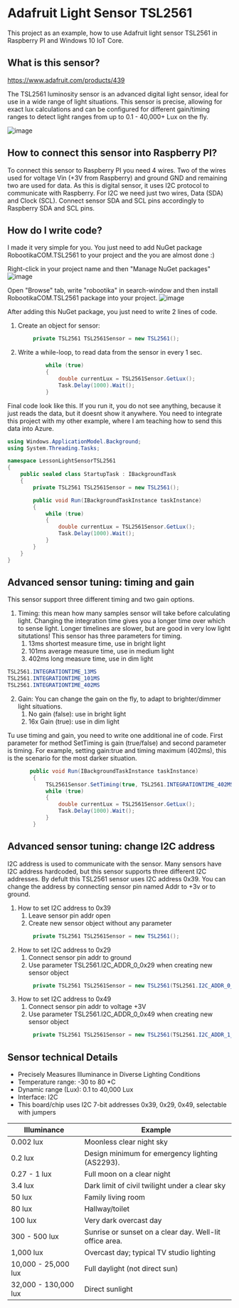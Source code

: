 # Adafruit Light Sensor TSL2561
This project as an example, how to use Adafruit light sensor TSL2561 in Raspberry PI and Windows 10 IoT Core.

## What is this sensor?
https://www.adafruit.com/products/439

The TSL2561 luminosity sensor is an advanced digital light sensor, ideal for use in a wide range of light situations. 
This sensor is precise, allowing for exact lux calculations and can be configured for 
different gain/timing ranges to detect light ranges from up to 0.1 - 40,000+ Lux on the fly. 

![image](https://cloud.githubusercontent.com/assets/13704023/22796235/531f5dec-ef02-11e6-929a-beb24afb5d74.png)

## How to connect this sensor into Raspberry PI?
To connect this sensor to Raspberry PI you need 4 wires. Two of the wires used for voltage Vin (+3V from Raspberry) and ground GND and remaining two are used for data. 
As this is digital sensor, it uses I2C protocol to communicate with Raspberry. For I2C we need just two wires, Data (SDA) and Clock (SCL).
Connect sensor SDA and SCL pins accordingly to Raspberry SDA and SCL pins. 

## How do I write code?
I made it very simple for you. You just need to add NuGet package RobootikaCOM.TSL2561 to your project and the you are almost done :)

Right-click in your project name and then "Manage NuGet packages"
![image](https://cloud.githubusercontent.com/assets/13704023/22802711/964f83d6-ef1a-11e6-9e7e-398257c2eda0.png)

Open "Browse" tab, write "robootika" in search-window and then install RobootikaCOM.TSL2561 package into your project.
![image](https://cloud.githubusercontent.com/assets/13704023/22802827/0ba11ed8-ef1b-11e6-8f46-64a8bf8fd432.png)

After adding this NuGet package, you just need to write 2 lines of code.

1. Create an object for sensor: 
````C#
        private TSL2561 TSL2561Sensor = new TSL2561();
````

2. Write a while-loop, to read data from the sensor in every 1 sec.
````C#
            while (true)
            {
                double currentLux = TSL2561Sensor.GetLux();
                Task.Delay(1000).Wait();
            }
````

Final code look like this. 
If you run it, you do not see anything, because it just reads the data, but it doesnt show it anywhere.
You need to integrate this project with my other example, where I am teaching how to send this data into Azure.

````C#
using Windows.ApplicationModel.Background;
using System.Threading.Tasks;

namespace LessonLightSensorTSL2561
{
    public sealed class StartupTask : IBackgroundTask
    {
        private TSL2561 TSL2561Sensor = new TSL2561();

        public void Run(IBackgroundTaskInstance taskInstance)
        {
            while (true)
            {
                double currentLux = TSL2561Sensor.GetLux();
                Task.Delay(1000).Wait();
            }
        }
    }
}
````

## Advanced sensor tuning: timing and gain
This sensor support three different timing and two gain options. 

1. Timing: this mean how many samples sensor will take before calculating light. 
Changing the integration time gives you a longer time over which to sense light. Longer timelines are slower, but are good in very low light situtations!
This sensor has three parameters for timing. 
   1. 13ms shortest measure time, use in bright light
   2. 101ms average measure time, use in medium light
   3. 402ms long measure time, use in dim light
````C#
TSL2561.INTEGRATIONTIME_13MS
TSL2561.INTEGRATIONTIME_101MS
TSL2561.INTEGRATIONTIME_402MS
````
2. Gain: You can change the gain on the fly, to adapt to brighter/dimmer light situations. 
   1. No gain (false): use in bright light
   2. 16x Gain (true): use in dim light

Tu use timing and gain, you need to write one additional ine of code. First parameter for method SetTiming is gain (true/false) and second parameter is timing. 
For example, setting gain:true and timing maximum (402ms), this is the scenario for the most darker situation.
````C#
       public void Run(IBackgroundTaskInstance taskInstance)
        {
            TSL2561Sensor.SetTiming(true, TSL2561.INTEGRATIONTIME_402MS);
            while (true)
            {
                double currentLux = TSL2561Sensor.GetLux();
                Task.Delay(1000).Wait();
            }
        }
````
## Advanced sensor tuning: change I2C address
I2C address is used to communicate with the sensor. Many sensors have I2C address hardcoded, but this sensor supports three different I2C addresses.
By defult this TSL2561 sensor uses I2C address 0x39. You can change the address by connecting sensor pin named Addr to +3v or to ground. 

1. How to set I2C address to 0x39
   1. Leave sensor pin addr open
   2. Create new sensor object without any parameter
````C#
        private TSL2561 TSL2561Sensor = new TSL2561();
````
2. How to set I2C address to 0x29
   1. Connect sensor pin addr to ground
   2. Use parameter TSL2561.I2C_ADDR_0_0x29 when creating new sensor object
````C#
        private TSL2561 TSL2561Sensor = new TSL2561(TSL2561.I2C_ADDR_0_0x29);
````
3. How to set I2C address to 0x49
   1. Connect sensor pin addr to voltage +3V
   2. Use parameter TSL2561.I2C_ADDR_0_0x49 when creating new sensor object
````C#
        private TSL2561 TSL2561Sensor = new TSL2561(TSL2561.I2C_ADDR_1_0x49);
````

## Sensor technical Details

* Precisely Measures Illuminance in Diverse Lighting Conditions 
* Temperature range: -30 to 80 *C
* Dynamic range (Lux): 0.1 to 40,000 Lux
* Interface: I2C
* This board/chip uses I2C 7-bit addresses 0x39, 0x29, 0x49, selectable with jumpers


Illuminance | Example
--- | --- 
0.002 lux | Moonless clear night sky
0.2 lux | Design minimum for emergency lighting (AS2293).
0.27 - 1 lux | Full moon on a clear night
3.4 lux | Dark limit of civil twilight under a clear sky
50 lux | Family living room
80 lux | Hallway/toilet
100 lux | Very dark overcast day
300 - 500 lux | Sunrise or sunset on a clear day. Well-lit office area.
1,000 lux | Overcast day; typical TV studio lighting
10,000 - 25,000 lux | Full daylight (not direct sun)
32,000 - 130,000 lux | Direct sunlight